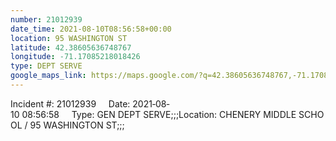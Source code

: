 ```yaml
---
number: 21012939
date_time: 2021-08-10T08:56:58+00:00
location: 95 WASHINGTON ST
latitude: 42.38605636748767
longitude: -71.17085218018426
type: DEPT SERVE
google_maps_link: https://maps.google.com/?q=42.38605636748767,-71.17085218018426
---
```


Incident #: 21012939     Date: 2021‐08‐10 08:56:58     Type: GEN DEPT SERVE;;;Location: CHENERY MIDDLE SCHOOL / 95 WASHINGTON ST;;;
